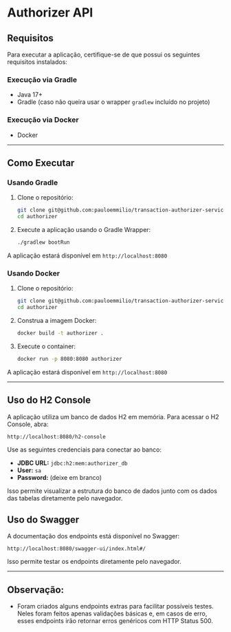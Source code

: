 # Authorizer API

## Requisitos
Para executar a aplicação, certifique-se de que possui os seguintes requisitos instalados:

### **Execução via Gradle**
- Java 17+
- Gradle (caso não queira usar o wrapper `gradlew` incluído no projeto)

### **Execução via Docker**
- Docker

---

## Como Executar

### **Usando Gradle**
1. Clone o repositório:
   ```sh
   git clone git@github.com:pauloemmilio/transaction-authorizer-service.git
   cd authorizer
   ```
2. Execute a aplicação usando o Gradle Wrapper:
   ```sh
   ./gradlew bootRun
   ```

A aplicação estará disponível em `http://localhost:8080`

### **Usando Docker**
1. Clone o repositório:
   ```sh
   git clone git@github.com:pauloemmilio/transaction-authorizer-service.git
   cd authorizer
   ```
2. Construa a imagem Docker:
   ```sh
   docker build -t authorizer .
   ```
3. Execute o container:
   ```sh
   docker run -p 8080:8080 authorizer
   ```

A aplicação estará disponível em `http://localhost:8080`

---

## **Uso do H2 Console**

A aplicação utiliza um banco de dados H2 em memória.
Para acessar o H2 Console, abra:
```
http://localhost:8080/h2-console
```

Use as seguintes credenciais para conectar ao banco:
- **JDBC URL:** `jdbc:h2:mem:authorizer_db`
- **User:** `sa`
- **Password:** (deixe em branco)

Isso permite visualizar a estrutura do banco de dados junto com os dados das tabelas diretamente pelo navegador.

## **Uso do Swagger**

A documentação dos endpoints está disponível no Swagger:
```
http://localhost:8080/swagger-ui/index.html#/
```
Isso permite testar os endpoints diretamente pelo navegador.

---

## **Observação:**

- Foram criados alguns endpoints extras para facilitar possíveis testes. Neles foram feitos apenas validações básicas e, em casos de erro, esses endpoints irão retornar erros genéricos com HTTP Status 500.
